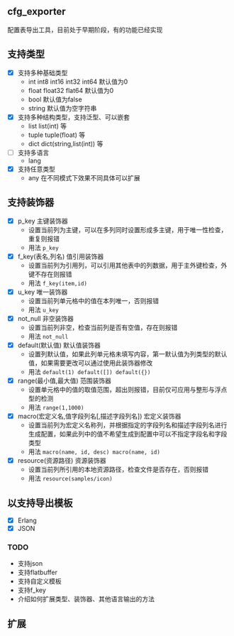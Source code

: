 ## cfg_exporter
配置表导出工具，目前处于早期阶段，有的功能已经实现

## 支持类型
- [x] 支持多种基础类型 
  - int int8 int16 int32 int64 默认值为0
  - float float32 flat64 默认值为0
  - bool 默认值为false
  - string 默认值为空字符串 
- [x] 支持多种结构类型，支持泛型、可以嵌套 
  - list list(int) 等
  - tuple tuple(float) 等
  - dict dict(string,list(int)) 等
- [ ] 支持多语言
  - lang 
- [x] 支持任意类型 
  - any 在不同模式下效果不同具体可以扩展 

## 支持装饰器
- [x] p_key 主键装饰器
  - 设置当前列为主键，可以在多列同时设置形成多主键，用于唯一性检查，重复则报错
  - 用法 `p_key`
- [x] f_key(表名,列名) 值引用装饰器
  - 设置当前列为引用列，可以引用其他表中的列数据，用于主外键检查，外键不存在则报错
  - 用法 `f_key(item,id)`
- [x] u_key 唯一装饰器 
    - 设置当前列单元格中的值在本列唯一，否则报错
    - 用法 `u_key`
- [x] not_null 非空装饰器 
  - 设置当前列非空，检查当前列是否有空值，存在则报错
  - 用法 `not_null`
- [x] default(默认值) 默认值装饰器 
  - 设置列默认值，如果此列单元格未填写内容，第一默认值为列类型的默认值，如果需要更改可以通过使用此装饰器修改
  - 用法 `default(1) default([]) default({})`
- [x] range(最小值,最大值) 范围装饰器 
  - 设置单元格中的值的取值范围，超出则报错，目前仅可应用与整形与浮点型的检测
  - 用法 `range(1,1000)`
- [x] macro(宏定义名,值字段列名[,描述字段列名]) 宏定义装饰器 
  - 设置当前列为宏定义名称列，并根据指定的字段列名和描述字段列名进行生成配置，如果此列中的值不希望生成到配置中可以不指定字段名和字段类型
  - 用法 `macro(name, id, desc) macro(name, id)`
- [x] resource(资源路径) 资源装饰器 
  - 设置当前列所引用的本地资源路径，检查文件是否存在，否则报错
  - 用法 `resource(samples/icon)`

## 以支持导出模板
- [x] Erlang
- [x] JSON

### TODO
- 支持json
- 支持flatbuffer
- 支持自定义模板
- 支持f_key
- 介绍如何扩展类型、装饰器、其他语言输出的方法

## 扩展

